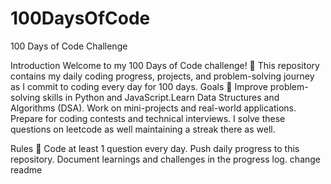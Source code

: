 # 100DaysOfCode
100 Days of Code Challenge

Introduction
Welcome to my 100 Days of Code challenge! 🚀 This repository contains my daily coding progress, projects, and problem-solving journey as I commit to coding every day for 100 days.
Goals 🎯 Improve problem-solving skills in Python and JavaScript.Learn Data Structures and Algorithms (DSA).
Work on mini-projects and real-world applications.
Prepare for coding contests and technical interviews.
I solve these questions on leetcode as well maintaining a streak there as well.

Rules 📌
Code at least 1 question every day.
Push daily progress to this repository.
Document learnings and challenges in the progress log.
change readme 
